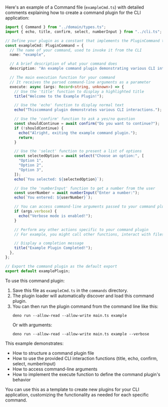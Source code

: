 Here's an example of a Command file (`exampleCmd.ts`) with detailed comments explaining how to create a command plugin for the CLI application:

```typescript
import { Command } from "../domain/types.ts";
import { echo, title, confirm, select, numberInput } from "../cli.ts";

// Define your plugin as a constant that implements the PluginCommand type
const exampleCmd: PluginCommand = {
  // The name of your command, used to invoke it from the CLI
  name: "example",

  // A brief description of what your command does
  description: "An example command plugin demonstrating various CLI interactions",

  // The main execution function for your command
  // It receives the parsed command-line arguments as a parameter
  execute: async (args: Record<string, unknown>) => {
    // Use the 'title' function to display a highlighted title
    title("Welcome to the Example Plugin!");

    // Use the 'echo' function to display normal text
    echo("Thiscommand plugin demonstrates various CLI interactions.");

    // Use the 'confirm' function to ask a yes/no question
    const shouldContinue = await confirm("Do you want to continue?");
    if (!shouldContinue) {
      echo("Alright, exiting the example command plugin.");
      return;
    }

    // Use the 'select' function to present a list of options
    const selectedOption = await select("Choose an option:", [
      "Option 1",
      "Option 2",
      "Option 3",
    ]);
    echo(`You selected: ${selectedOption}`);

    // Use the 'numberInput' function to get a number from the user
    const userNumber = await numberInput("Enter a number:");
    echo(`You entered: ${userNumber}`);

    // You can access command-line arguments passed to your command plugin
    if (args.verbose) {
      echo("Verbose mode is enabled!");
    }

    // Perform any other actions specific to your command plugin
    // For example, you might call other functions, interact with files, etc.

    // Display a completion message
    title("Example Plugin Completed!");
  },
};

// Export the command plugin as the default export
export default examplePlugin;
```

To use this command plugin:

1. Save this file as `exampleCmd.ts` in the `commands` directory.
2. The plugin loader will automatically discover and load this command plugin.
3. You can then run the plugin command from the command line like this:
   ```
   deno run --allow-read --allow-write main.ts example
   ```
   Or with arguments:
   ```
   deno run --allow-read --allow-write main.ts example --verbose
   ```

This example demonstrates:
- How to structure a command plugin file
- How to use the provided CLI interaction functions (title, echo, confirm, select, numberInput)
- How to access command-line arguments
- How to implement the execute function to define the command plugin's behavior

You can use this as a template to create new plugins for your CLI application, customizing the functionality as needed for each specific command.